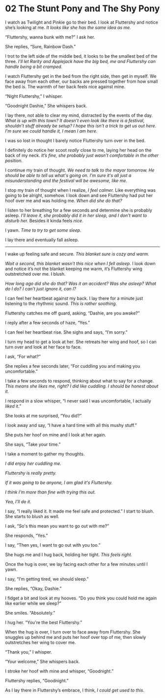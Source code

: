 # 02 The Stunt Pony and The Shy Pony

I watch as Twilight and Pinkie go to their bed. I look at Fluttershy and notice she’s looking at me. *It looks like she has the same idea as me.*

“Fluttershy, wanna bunk with me?” I ask her.

She replies, “Sure, Rainbow Dash.”

I trot to the left side of the middle bed, it looks to be the smallest bed of the three. *I’ll let Rarity and Applejack have the big bed, me and Fluttershy can handle being a bit cramped.*

I watch Fluttershy get in the bed from the right side, then get in myself. We face away from each other, our backs are pressed together from how small the bed is. The warmth of her back feels nice against mine.

“Night Fluttershy,” I whisper.

“Goodnight Dashie,” She whispers back.

I lay there, not able to clear my mind, distracted by the events of the day. *What is up with this town? It doesn’t even look like there is a festival, shouldn’t stuff already be setup? I hope this isn’t a trick to get us out here. I’m sure we could handle it, I mean I am here.*

I was so lost in thought I barely notice Fluttershy turn over in the bed.

I definitely do notice her scoot *really* close to me, laying her head on the back of my neck. *It’s fine, she probably just wasn’t comfortable in the other position.*

I continue my train of thought. *We need to talk to the mayor tomorrow. He should be able to tell us what's going on. I’m sure it's all just a misunderstanding and the festival will be awesome, like me.*

I stop my train of thought when I realize, *I feel calmer.* Like everything was going to be alright, somehow. I look down and see Fluttershy had put her hoof over me and was holding me. *When did she do that?*

I listen to her breathing for a few seconds and determine she is probably asleep. *I’ll leave it, she probably did it in her sleep, and I don’t want to disturb her.* Besides it kinda feels *nice.*

I yawn. *Time to try to get some sleep.*

I lay there and eventually fall asleep.

***

I wake up feeling safe and secure. *This blanket sure is cozy and warm.*

*Wait a second, this blanket wasn’t this nice when I fell asleep.* I look down and notice it’s not the blanket keeping me warm, it’s Fluttershy wing outstretched over me. I blush.

*How long ago did she do that? Was it an accident? Was she asleep? What do I do? I can’t just ignore it, can I?*

I can feel her heartbeat against my back. I lay there for a minute just listening to the rhythmic sound. *This is rather soothing.*

Fluttershy catches me off guard, asking, “Dashie, are you awake?”

I reply after a few seconds of haze, “Yes.”

I can feel her heartbeat rise. She sighs and says, “I’m sorry.”

I turn my head to get a look at her. She retreats her wing and hoof, so I can turn over and look at her face to face.

I ask, “For what?”

She replies a few seconds later, “For cuddling you and making you uncomfortable.”

I take a few seconds to respond, thinking about what to say for a change. *This means she likes me, right? I did like cuddling. I should be honest about it.*

I respond in a slow whisper, “I never said I was uncomfortable, I actually *liked* it.”

She looks at me surprised, “You did?”

I look away and say, “I have a hard time with all this mushy stuff.”

She puts her hoof on mine and I look at her again.

She says, “Take your time.”

I take a moment to gather my thoughts.

*I did enjoy her cuddling me.*

*Fluttershy is really pretty.*

*If it was going to be anyone, I am glad it's Fluttershy.*

*I think I’m more than fine with trying this out.*

*Yea, I’ll do it.*

I say, “I really liked it. It made me feel safe and protected.” I start to blush. She starts to blush as well.

I ask, “So's this mean you want to go out with me?”

She responds, “Yes.”

I say, “Then yes, I want to go out with you too.”

She hugs me and I hug back, holding her tight. *This feels right.*

Once the hug is over, we lay facing each other for a few minutes until I yawn.

I say, “I’m getting tired, we should sleep.”

She replies, “Okay, Dashie.”

I fidget a bit and look at my hooves. “Do you think you could hold me again like earlier while we sleep?”

She smiles. “Absolutely.”

I hug her. “You're the best Fluttershy.”

When the hug is over, I turn over to face away from Fluttershy. She snuggles up behind me and puts her hoof over top of me, then slowly outstretches her wing to cover me.

“Thank you,” I whisper.

“Your welcome,” She whispers back.

I stroke her hoof with mine and whisper, “Goodnight.”

Fluttershy replies, “Goodnight.”

As I lay there in Fluttershy’s embrace, I think, *I could get used to this.*
